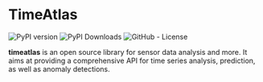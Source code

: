 TimeAtlas
=========

![PyPI version](https://badge.fury.io/py/timeatlas.svg)
![PyPI Downloads](https://img.shields.io/pypi/dm/timeatlas)
![GitHub - License](https://img.shields.io/github/license/timeatlas-dev/timeatlas)

**timeatlas** is an open source library for sensor data analysis and more. 
It aims at providing a comprehensive API for time series analysis,
prediction, as well as anomaly detections.

